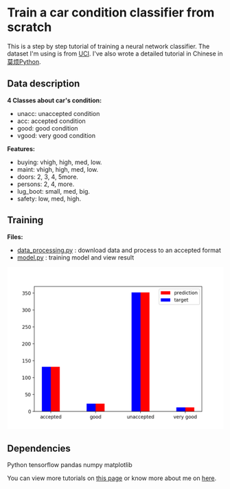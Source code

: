 # Train a car condition classifier from scratch

This is a step by step tutorial of training a neural network classifier.
The dataset I'm using is from [UCI](http://archive.ics.uci.edu/ml/datasets/Car+Evaluation).
I've also wrote a detailed tutorial in Chinese in [莫烦Python](https://morvanzhou.github.io/tutorials/machine-learning/ML-practice/build-car-classifier-from-scratch1/).

## Data description

**4 Classes about car's condition:**
* unacc: unaccepted condition
* acc:  accepted condition
* good: good condition
* vgood: very good condition

**Features:**
* buying: vhigh, high, med, low.
* maint: vhigh, high, med, low.
* doors: 2, 3, 4, 5more.
* persons: 2, 4, more.
* lug_boot: small, med, big.
* safety: low, med, high.

## Training
**Files:**
* [data_processing.py](/data_processing.py) : download data and process to an accepted format
* [model.py](/model.py) : training model and view result

![Training result](/res.png)


## Dependencies
Python
tensorflow
pandas
numpy
matplotlib

You can view more tutorials on [this page](https://morvanzhou.github.io/) or know more about me on [here](https://morvanzhou.github.io/about/).